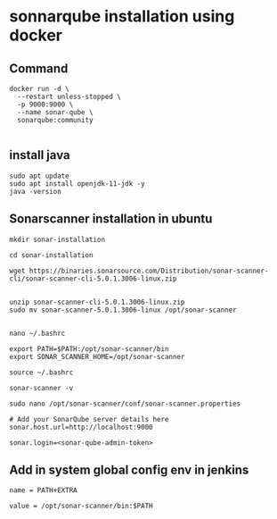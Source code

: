 # sonnarqube installation using docker 

## Command 

```
docker run -d \
  --restart unless-stopped \
  -p 9000:9000 \
  --name sonar-qube \
  sonarqube:community
  
  ```

## install java

```
sudo apt update
sudo apt install openjdk-11-jdk -y
java -version

```

## Sonarscanner installation in ubuntu

```
mkdir sonar-installation

cd sonar-installation

wget https://binaries.sonarsource.com/Distribution/sonar-scanner-cli/sonar-scanner-cli-5.0.1.3006-linux.zip


unzip sonar-scanner-cli-5.0.1.3006-linux.zip
sudo mv sonar-scanner-5.0.1.3006-linux /opt/sonar-scanner

```

```

nano ~/.bashrc
```
```
export PATH=$PATH:/opt/sonar-scanner/bin
export SONAR_SCANNER_HOME=/opt/sonar-scanner
```

```
source ~/.bashrc
```


```
sonar-scanner -v
```

```
sudo nano /opt/sonar-scanner/conf/sonar-scanner.properties
```

```
# Add your SonarQube server details here
sonar.host.url=http://localhost:9000

sonar.login=<sonar-qube-admin-token>
```




## Add in system global config env in jenkins


```
name = PATH+EXTRA

value = /opt/sonar-scanner/bin:$PATH


```